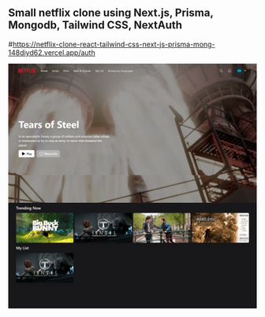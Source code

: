 ## Small netflix clone using Next.js, Prisma, Mongodb, Tailwind CSS, NextAuth

#https://netflix-clone-react-tailwind-css-next-js-prisma-mong-148diyd62.vercel.app/auth

![Image](./screencapture.png)
